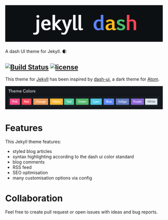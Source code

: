 ![header](header.png)
-
A dash UI theme for Jekyll. 🌒


[![Build Status](https://img.shields.io/travis/bitbrain/braingdx/master.svg?logo=travis&style=flat-square)](https://travis-ci.org/bitbrain/jekyll-dash)
[![license](https://img.shields.io/github/license/bitbrain/braingdx.svg?style=flat-square)](LICENSE.MD)
---
This theme for [Jekyll](https://jekyllrb.com/) has been inspired by [dash-ui](https://atom.io/themes/dash-ui), a dark theme for [Atom](https://atom.io).

![colors](colors.png)

# Features

This Jekyll theme features:

- styled blog articles
- syntax highlighting according to the dash ui color standard
- blog comments
- RSS feed
- SEO optimisation
- many customisation options via config

# Collaboration

Feel free to create pull request or open issues with ideas and bug reports.
